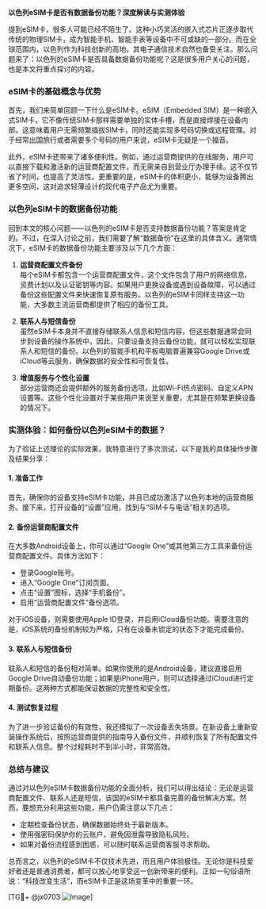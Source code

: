 **以色列eSIM卡是否有数据备份功能？深度解读与实测体验**

提到eSIM卡，很多人可能已经不陌生了。这种小巧灵活的嵌入式芯片正逐步取代传统的物理SIM卡，成为智能手机、智能手表等设备中不可或缺的一部分。而在全球范围内，以色列作为科技创新的高地，其电子通信技术自然也备受关注。那么问题来了：以色列的eSIM卡是否具备数据备份功能呢？这是很多用户关心的问题，也是本文将重点探讨的内容。

### eSIM卡的基础概念与优势

首先，我们来简单回顾一下什么是eSIM卡。eSIM（Embedded SIM）是一种嵌入式SIM卡，它不像传统SIM卡那样需要单独的实体卡槽，而是直接焊接在设备内部。这意味着用户无需频繁插拔SIM卡，同时还能实现多号码切换或远程管理。对于经常出国旅行或者需要多个号码的用户来说，eSIM卡无疑是一个福音。

此外，eSIM卡还带来了诸多便利性。例如，通过运营商提供的在线服务，用户可以直接下载和激活新的运营商配置文件，而无需亲自到营业厅办理手续。这不仅节省了时间，也提高了灵活性。更重要的是，eSIM卡的体积更小，能够为设备腾出更多空间，这对追求轻薄设计的现代电子产品尤为重要。

### 以色列eSIM卡的数据备份功能

回到本文的核心问题——以色列的eSIM卡是否支持数据备份功能？答案是肯定的。不过，在深入讨论之前，我们需要了解“数据备份”在这里的具体含义。通常情况下，eSIM卡的数据备份功能主要涉及以下几个方面：

1. **运营商配置文件备份**  
   每个eSIM卡都包含一个运营商配置文件，这个文件包含了用户的网络信息、资费计划以及认证密钥等内容。如果用户更换设备或遇到设备故障，可以通过备份这些配置文件来快速恢复原有服务。以色列的eSIM卡同样支持这一功能，大多数主流运营商都提供了相应的备份工具。

2. **联系人与短信备份**  
   虽然eSIM卡本身并不直接存储联系人信息和短信内容，但这些数据通常会同步到设备的操作系统中。因此，只要设备支持云备份功能，就可以轻松实现联系人和短信的备份。以色列的智能手机和平板电脑普遍兼容Google Drive或iCloud等云服务，确保数据的安全性和可恢复性。

3. **增值服务与个性化设置**  
   部分运营商还会提供额外的服务备份选项，比如Wi-Fi热点密码、自定义APN设置等。这些个性化设置对于某些用户来说至关重要，尤其是在频繁更换设备的情况下。

### 实测体验：如何备份以色列eSIM卡的数据？

为了验证上述理论的实际效果，我特意进行了多次测试，以下是我的具体操作步骤及结果分享：

#### 1. 准备工作
首先，确保你的设备支持eSIM卡功能，并且已成功激活了以色列本地的运营商服务。接下来，打开设备的“设置”应用，找到与“SIM卡与电话”相关的选项。

#### 2. 备份运营商配置文件
在大多数Android设备上，你可以通过“Google One”或其他第三方工具来备份运营商配置文件。具体方法如下：
- 登录Google账号。
- 进入“Google One”订阅页面。
- 点击“设置”图标，选择“手机备份”。
- 启用“运营商配置文件”备份选项。

对于iOS设备，则需要使用Apple ID登录，并启用iCloud备份功能。需要注意的是，iOS系统的备份机制较为严格，只有在设备未锁定的状态下才能完成备份。

#### 3. 联系人与短信备份
联系人和短信的备份相对简单。如果你使用的是Android设备，建议直接启用Google Drive自动备份功能；如果是iPhone用户，则可以选择通过iCloud进行定期备份。这两种方式都能保证数据的完整性和安全性。

#### 4. 测试恢复过程
为了进一步验证备份的有效性，我还模拟了一次设备丢失场景。在新设备上重新安装操作系统后，按照运营商提供的指南导入备份文件，并顺利恢复了所有配置文件和联系人信息。整个过程耗时不到半小时，非常高效。

### 总结与建议

通过对以色列eSIM卡数据备份功能的全面分析，我们可以得出结论：无论是运营商配置文件、联系人还是短信，该国的eSIM卡都具备完善的备份解决方案。然而，要想充分利用这些功能，用户仍需注意以下几点：

- 定期检查备份状态，确保数据始终处于最新版本。
- 使用强密码保护你的云账户，避免因泄露导致隐私风险。
- 如果对备份流程感到困惑，可以随时联系运营商客服寻求帮助。

总而言之，以色列的eSIM卡不仅技术先进，而且用户体验极佳。无论你是科技爱好者还是普通消费者，都可以放心地享受这一创新带来的便利。正如一句俗语所说：“科技改变生活”，而eSIM卡正是这场变革中的重要一环。

[TG💪+ @jx0703 ![Image](https://github.com/user-attachments/assets/dbca1d08-cadb-493c-b0ec-ad6f7a83f270)]